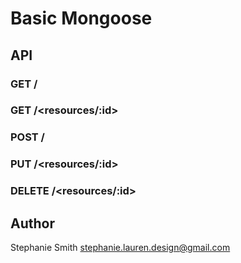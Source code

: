 Basic Mongoose
===

## API

### GET /<resources>

### GET /<resources/:id>

### POST /<resources>

### PUT /<resources/:id>

### DELETE /<resources/:id>

## Author

Stephanie Smith <stephanie.lauren.design@gmail.com>